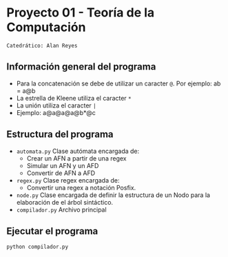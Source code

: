 # Proyecto 01 - Teoría de la Computación

`Catedrático: Alan Reyes`

## Información general del programa

- Para la concatenación se debe de utilizar un caracter `@`. Por ejemplo: ab = a@b
- La estrella de Kleene utiliza el caracter `*`
- La unión utiliza el caracter `|`
- Ejemplo: a@a@a@a@b\*@c

## Estructura del programa

- `automata.py` Clase autómata encargada de:
  - Crear un AFN a partir de una regex
  - Simular un AFN y un AFD
  - Convertir de AFN a AFD
- `regex.py` Clase regex encargada de:
  - Convertir una regex a notación Posfix.
- `node.py` Clase encargada de definir la estructura de un Nodo para la elaboración de el árbol sintáctico.
- `compilador.py` Archivo principal

## Ejecutar el programa

`python compilador.py`
